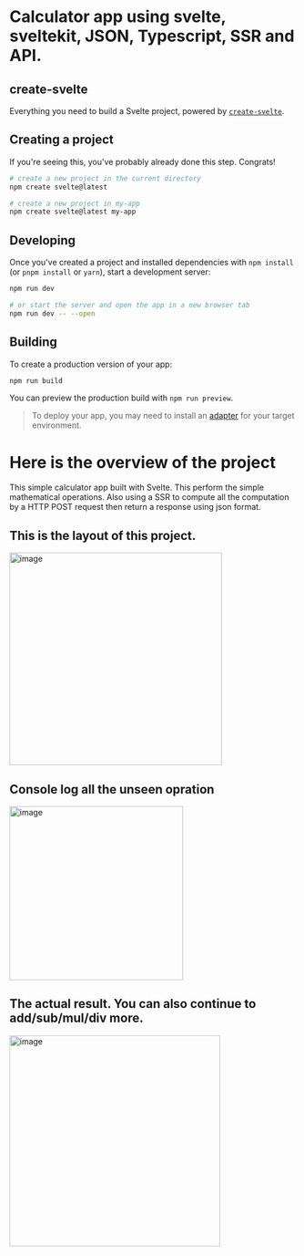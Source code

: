 # Calculator app using svelte, sveltekit, JSON, Typescript, SSR and API.
## create-svelte

Everything you need to build a Svelte project, powered by [`create-svelte`](https://github.com/sveltejs/kit/tree/master/packages/create-svelte).

## Creating a project

If you're seeing this, you've probably already done this step. Congrats!

```bash
# create a new project in the current directory
npm create svelte@latest

# create a new project in my-app
npm create svelte@latest my-app
```

## Developing

Once you've created a project and installed dependencies with `npm install` (or `pnpm install` or `yarn`), start a development server:

```bash
npm run dev

# or start the server and open the app in a new browser tab
npm run dev -- --open
```

## Building

To create a production version of your app:

```bash
npm run build
```

You can preview the production build with `npm run preview`.

> To deploy your app, you may need to install an [adapter](https://kit.svelte.dev/docs/adapters) for your target environment.

# Here is the overview of the project

This simple calculator app built with Svelte. This perform the simple mathematical operations. Also using a SSR to compute all the computation by a HTTP POST request then return a response using json format.

## This is the layout of this project.
<img width="373" alt="image" src="https://github.com/jpalero/svelte-calculator-app/assets/131837340/f788d924-027e-4d68-9ab4-45085d0462f4">

## Console log all the unseen opration
<img width="305" alt="image" src="https://github.com/jpalero/svelte-calculator-app/assets/131837340/c8a2d6fe-a494-4f5a-bf99-b5ac6af65606">

## The actual result. You can also continue to add/sub/mul/div more.
<img width="370" alt="image" src="https://github.com/jpalero/svelte-calculator-app/assets/131837340/2e22470a-ba0c-4fc1-a87c-24e1d11e413b">


